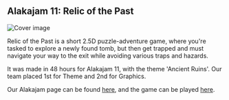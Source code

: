 ## Alakajam 11: Relic of the Past

![Cover image](https://github.com/user-attachments/assets/48312115-0bb7-40d0-9dd4-48d24807a7dc)

Relic of the Past is a short 2.5D puzzle-adventure game, where you're tasked to explore a newly found tomb, but then get trapped and must navigate your way to the exit while avoiding various traps and hazards.

It was made in 48 hours for Alakajam 11, with the theme 'Ancient Ruins'. Our team placed 1st for Theme and 2nd for Graphics.

Our Alakajam page can be found [here](https://alakajam.com/11th-alakajam/1057/relic-of-the-past/), and the game can be played [here](https://thetacbanana.itch.io/relic-of-the-past).

